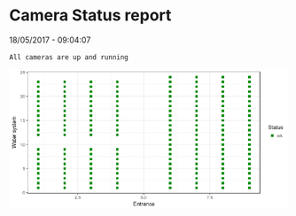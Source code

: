 Camera Status report
================
18/05/2017 - 09:04:07

    All cameras are up and running

![](camreport_files/figure-markdown_github/unnamed-chunk-2-1.png)
